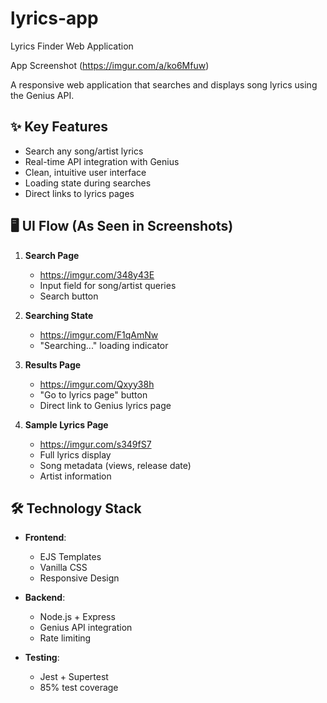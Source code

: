 # lyrics-app
Lyrics Finder Web Application

App Screenshot (https://imgur.com/a/ko6Mfuw)

A responsive web application that searches and displays song lyrics using the Genius API.

## ✨ Key Features

- Search any song/artist lyrics
- Real-time API integration with Genius
- Clean, intuitive user interface
- Loading state during searches
- Direct links to lyrics pages

## 🖥️ UI Flow (As Seen in Screenshots)

1. **Search Page**  
  
   - https://imgur.com/348y43E
   - Input field for song/artist queries
   - Search button

3. **Searching State**  

   - https://imgur.com/F1qAmNw
   - "Searching..." loading indicator

5. **Results Page**  
  
   - https://imgur.com/Qxyy38h
   - "Go to lyrics page" button
   - Direct link to Genius lyrics page

7. **Sample Lyrics Page**  
   
   - https://imgur.com/s349fS7 
   - Full lyrics display
   - Song metadata (views, release date)
   - Artist information

## 🛠️ Technology Stack

- **Frontend**: 
  - EJS Templates
  - Vanilla CSS
  - Responsive Design

- **Backend**:
  - Node.js + Express
  - Genius API integration
  - Rate limiting

- **Testing**:
  - Jest + Supertest
  - 85% test coverage
